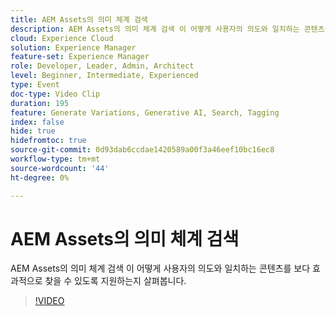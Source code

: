 ```yaml
---
title: AEM Assets의 의미 체계 검색
description: AEM Assets의 의미 체계 검색 이 어떻게 사용자의 의도와 일치하는 콘텐츠를 보다 효과적으로 찾을 수 있도록 지원하는지 살펴봅니다.
cloud: Experience Cloud
solution: Experience Manager
feature-set: Experience Manager
role: Developer, Leader, Admin, Architect
level: Beginner, Intermediate, Experienced
type: Event
doc-type: Video Clip
duration: 195
feature: Generate Variations, Generative AI, Search, Tagging
index: false
hide: true
hidefromtoc: true
source-git-commit: 0d93dab6ccdae1420589a00f3a46eef10bc16ec8
workflow-type: tm+mt
source-wordcount: '44'
ht-degree: 0%

---
```



# AEM Assets의 의미 체계 검색

AEM Assets의 의미 체계 검색 이 어떻게 사용자의 의도와 일치하는 콘텐츠를 보다 효과적으로 찾을 수 있도록 지원하는지 살펴봅니다.

>[!VIDEO](https://video.tv.adobe.com/v/3459226/?learn=on&enablevpops)
